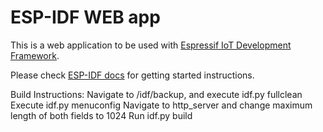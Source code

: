 ESP-IDF WEB app
====================

This is a web application to be used with [Espressif IoT Development Framework](https://github.com/espressif/esp-idf).

Please check [ESP-IDF docs](https://docs.espressif.com/projects/esp-idf/en/latest/get-started/index.html) for getting started instructions.

Build Instructions:
Navigate to /idf/backup, and execute idf.py fullclean
Execute idf.py menuconfig
Navigate to http_server and change maximum length of both fields to 1024
Run idf.py build